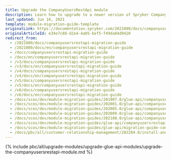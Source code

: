```yaml
---
title: Upgrade the CompanyUsersRestApi module
description: Learn how to upgrade to a newer version of Spryker Company User Rest API module from older ones in your Spryker project.
last_updated: Jun 16, 2021
template: module-migration-guide-template
originalLink: https://documentation.spryker.com/2021080/docs/companyusersrestapi-migration-guide
originalArticleId: e34e7c88-d2e4-4a05-bef5-f49da84d9420
redirect_from:
  - /2021080/docs/companyusersrestapi-migration-guide
  - /2021080/docs/en/companyusersrestapi-migration-guide
  - /docs/companyusersrestapi-migration-guide
  - /docs/en/companyusersrestapi-migration-guide
  - /v3/docs/companyusersrestapi-migration-guide
  - /v3/docs/en/companyusersrestapi-migration-guide
  - /v4/docs/companyusersrestapi-migration-guide
  - /v4/docs/en/companyusersrestapi-migration-guide
  - /v5/docs/companyusersrestapi-migration-guide
  - /v5/docs/en/companyusersrestapi-migration-guide
  - /v6/docs/companyusersrestapi-migration-guide
  - /v6/docs/en/companyusersrestapi-migration-guide
  - /docs/scos/dev/module-migration-guides/201907.0/glue-api/companyusersrestapi-migration-guide.html
  - /docs/scos/dev/module-migration-guides/202001.0/glue-api/companyusersrestapi-migration-guide.html
  - /docs/scos/dev/module-migration-guides/202005.0/glue-api/companyusersrestapi-migration-guide.html
  - /docs/scos/dev/module-migration-guides/202009.0/glue-api/companyusersrestapi-migration-guide.html
  - /docs/scos/dev/module-migration-guides/202108.0/glue-api/companyusersrestapi-migration-guide.html
  - /docs/scos/dev/module-migration-guides/glue-api/companyusersrestapi-migration-guide.html
  - /docs/scos/dev/module-migration-guides/glue-api/migration-guide-companyusersrestapi.html
  - /docs/pbc/all/customer-relationship-management/202204.0/install-and-upgrade/upgrade-modules/upgrade-the-companyusersrestapi-module.html
---
```


{% include pbc/all/upgrade-modules/upgrade-glue-api-modules/upgrade-the-companyusersrestapi-module.md %} <!-- To edit, see /_includes/pbc/all/upgrade-modules/upgrade-glue-api-modules/upgrade-the-companyusersrestapi-module.md -->
